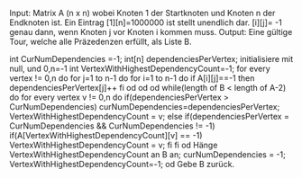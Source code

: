 Input: Matrix A (n x n) wobei Knoten 1 der Startknoten und Knoten n der Endknoten 
ist. Ein Eintrag [1][n]=1000000 ist stellt unendlich dar. [i][j]= -1 genau dann,
wenn Knoten j vor Knoten i kommen muss.
Output: Eine gültige Tour, welche alle Präzedenzen erfüllt, als Liste B.

int CurNumDependencies =-1;
int[n] dependenciesPerVertex;
initialisiere mit null, und 0,n=-1
int VertexWithHighestDependencyCount=-1;
for every vertex != 0,n do
	for j=1 to n-1 do
		for i=1 to n-1 do
			if A[i][j]==-1
				then dependenciesPerVertex[j]++
			fi
		od
	od
od
while(length of B < length of A-2) do
	for every vertex v != 0,n do
			if(dependenciesPerVertex > CurNumDependencies) 
				curNumDependencies=dependenciesPerVertex;
				VertexWithHighestDependencyCount = v;
			else 
				if(dependenciesPerVertex = CurNumDependencies && CurNumDependencies != -1)
					if(A[VertexWithHighestDependencyCount][v] == -1)
							VertexWithHighestDependencyCount = v;
					fi
				fi
	od
	Hänge VertexWithHighestDependencyCount an B an;
	curNumDependencies = -1;
	VertexWithHighestDependencyCount=-1;
od
Gebe B zurück.